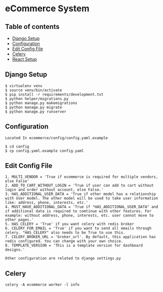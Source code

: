 # eCommerce System

## Table of contents

- [Django Setup](#django-setup)
- [Configuration](#configuration)
- [Edit Config File](#edit-config-file)
- [Celery](#celery)
- [React Setup](https://github.com/shakyasaijal/commerce-fm/tree/dev#prerequisites)

## Django Setup

```
$ virtualenv venv
$ source venv/bin/activate
$ pip install -r requirements/development.txt
$ python helper/migrations.py
$ python manage.py makemigrations
$ python manage.py migrate
$ python manage.py runserver
```

## Configuration

`Located In ecommerce/config/config.yaml.example`

```
$ cd config
$ cp config.yaml.example config.yaml
```

## Edit Config File

`1. MULTI_VENDOR = 'True if ecommerce is required for multiple vendors, else False' `<br/>
`2. ADD_TO_CART_WITHOUT_LOGIN = 'True if user can add to cart without login and order without account, else False.' `<br/>
`3. HAS_ADDITIONAL_USER_DATA = 'True if other model has a relationship with User model. The other model will be used to take user information like: address, phone, interests, etc.' `<br/>
`4. MUST_HAVE_ADDITIONAL_DATA = 'True if "HAS_ADDITIONAL_USER_DATA" and if additional data is required to comtinue with other features. For example: without address, phone, interests, etc. user cannot move to other pages.' `<br/>
`5. HAS_CELERY = 'True' if you want celery with redis broker `<br/>
`6. CELERY_FOR_EMAIL = 'True' if you want to send all emails through celery. "HAS_CELERY" also needs to be True to use this. `<br/>
`7. CELERY_BROKER_URL = 'broker_url'. By default, this application has redis configured. You can change with your own choice. `<br/>
`8. TEMPLATE_VERSION = 'This is a template version for dashboard designs.' `

`Other configuration are related to django settings.py`

## Celery

`celery -A ecommerce worker -l info`
